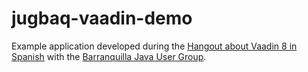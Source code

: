 jugbaq-vaadin-demo
==============

Example application developed during the
[Hangout about Vaadin 8 in Spanish](https://www.youtube.com/watch?v=Ip97iTpQxso) with the
[Barranquilla Java User Group](https://twitter.com/JUGBAQ).
